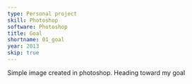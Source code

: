```yaml
---
type: Personal project
skill: Photoshop
software: Photoshop
title: Goal
shortname: 01_goal
year: 2013
skip: true
---
```


Simple image created in photoshop. Heading toward my goal